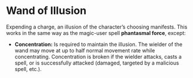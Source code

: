 # Wand of Illusion

Expending a charge, an illusion of the character’s choosing manifests. This works in the same way as the magic-user spell **phantasmal force**, except:

- **Concentration:** Is required to maintain the illusion. The wielder of the wand may move at up to half normal movement rate while concentrating. Concentration is broken if the wielder attacks, casts a spell, or is successfully attacked (damaged, targeted by a malicious spell, etc.).